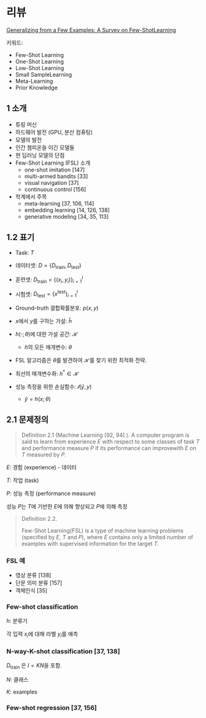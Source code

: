 # 리뷰

[Generalizing from a Few Examples: A Survey on Few-ShotLearning](https://arxiv.org/abs/1904.05046)

키워드:

- Few-Shot Learning
- One-Shot Learning
- Low-Shot Learning
- Small SampleLearning
- Meta-Learning
- Prior Knowledge

## 1 소개

- 튜링 머신
- 하드웨어 발전 (GPU, 분산 컴퓨팅)
- 모델의 발전
- 인간 챔피온을 이긴 모델들
- 현 딥러닝 모델의 단점
- Few-Shot Learning (FSL) 소개
  - one-shot imitation [147]
  - multi-armed bandits [33]
  - visual navigation [37]
  - continuous control [156]
- 학계에서 주목
  -  meta-learning [37, 106, 114]
  - embedding learning [14, 126, 138]
  - generative modeling [34, 35, 113]

## 1.2 표기

- Task: $T$

- 데이터셋: $D = \{ D_\text{train}, D_\text{test}\}$

- 훈련셋: $D_\text{train} = \{ (x_i, y_i )\}_{i=1}^I$

- 시험셋: $D_\text{test} = \{ x^\text{test}\}_{i=1}^I$

- Ground-truth 결합확률분포: $p(x, y)$

- $x$에서 $y$를 구하는 가설: $\hat h$

- $h(\cdot;\theta)$에 대한 가설 공간: $\mathcal H$
  - $h$의 모든 매개변수: $\theta$

- FSL 알고리즘은 $\theta$를 발견하여 $\mathcal H$를 찾기 위한 최적화 전략.

- 최선의 매개변수화: $h^\ast \in \mathcal H$

- 성능 측정을 위한 손실함수: $\mathcal l(\hat y, y)$

  - $\hat y = h(x;\theta)$


## 2.1 문제정의

> Definition 2.1 (Machine Learning [92, 94] ). A computer program is said to learn from experience $E$ with respect to some classes of task $T$ and performance measure $P$ if its performance can improvewith $E$ on $T$ measured by $P$.

$E$: 경험 (experience) - 데이터

$T$: 작업 (task)

$P$: 성능 측정 (performance measure)

성능  $P$는 $T$에 기반한 $E$에 의해 향상되고 $P$에 의해 측정

> Definition 2.2.
>
> Few-Shot Learning(FSL) is a type of machine learning problems (specified by $E$, $T$ and $P$), where $E$ contains only a limited number of examples with supervised information for the target $T$.

### FSL 예

- 영상 분류 [138]
- 단문 의미 분류 [157]
- 객체인식 [35]

### Few-shot classification

$h$: 분류기

각 입력 $x_i$에 대해 라벨 $y_i$를 예측

### N-way-K-shot classification [37, 138]

$D_\text{train}$ 은 $I = K N$을 포함.

$N$: 클래스

$K$: examples

### Few-shot regression [37, 156]





